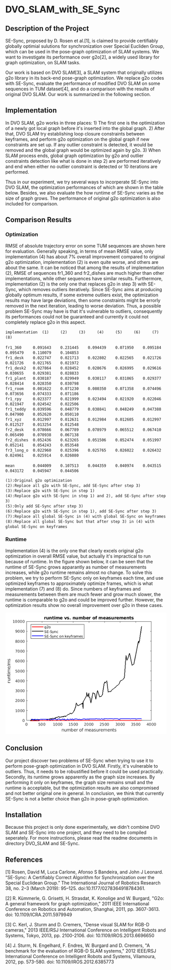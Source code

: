 # DVO_SLAM_with_SE_Sync

## Description of the Project
SE-Sync, proposed by D. Rosen et al.[1], is claimed to provide certifiably globally optimial sulutions for synchronization over Special Eucliden Group, which can be used in the pose-graph optimization of SLAM systems. We want to investigate its performance over g2o[2], a widely used library for graph optimization, on SLAM tasks.  

Our work is based on DVO SLAM[3], a SLAM system that originally utilizes g2o library in its back-end pose-graph optimization. We replace g2o codes with SE-Sync, evaluate the performance of modified DVO SLAM on some sequences in TUM dataset[4], and do a comparison with the results of original DVO SLAM. Our work is summarized in the following section. 

## Implementation 
In DVO SLAM, g2o works in three places: 1) The first one is the optimization of a newly got local graph before it's inserted into the global graph. 2) After that, DVO SLAM try establishing loop closure constraints between keyframes, and perform g2o optimization on the global graph if new constraints are set up. If any outlier constraint is detected, it would be removed and the global graph would be optimized again by g2o. 3) When SLAM process ends, global graph optimization by g2o and outlier constraints detection like what is done in step 2) are performed iteratively and end when either no outlier constraint is detected or 10 iterations are performed. 

Thus in our experiment, we try several ways to incorperate SE-Sync into DVO SLAM, the optimization performances of which are shown in the table below. Besides, we also evaluate the how runtime of SE-Sync varies as the size of graph grows. The performance of  original g2o optimization is also included for comparison.

## Comparison Results
### Optimization
RMSE of absolute trajectory error on some TUM sequences are shown here for evaluation. Generally speaking, in terms of mean RMSE value, only implementation (4) has about 7% overall improvement compared to original g2o optimization, implementation (2) is even quite worse, and others are about the same. It can be noticed that among the results of implementation (2), RMSE of sequences fr1_360 and fr2_dishes are much higher than other implementations, while other sequences have similar results. Furthermore, implementation (2) is the only one that replaces g2o in step 3) with SE-Sync, which removes outliers iteratively. Since SE-Sync aims at producing globally optimum results, if some extreme outliers exist, the optimization results may have large deviations, then some constraints might be errorly removed in the next iteration, leading to worse deviation. Thus, a possible problem SE-Sync may have is that it's vulnerable to outliers, consequently its performances could not be guaranteed and currently it could not completely replace g2o in this aspect.  

```
implementation	(1)		(2)		(3)		(4)		(5)		(6)		(7)		(8)

fr1_360		0.091643	0.231445	0.094439	0.071950	0.095184	0.095479	0.110079	0.104853
fr1_desk	0.022747	0.021713	0.022802	0.022565	0.021726	0.021726	0.021765	0.021972
fr1_desk2	0.027864	0.028452	0.028676	0.026995	0.029616	0.030655	0.029381	0.028833
fr1_plant	0.030187	0.029949	0.030117	0.031065	0.029377	0.028414	0.028350	0.030798
fr1_room	0.081622	0.071230	0.080350	0.071358	0.074496	0.073656	0.074333	0.071186
fr1_rpy		0.023377	0.021999	0.023494	0.021920	0.022046	0.021947	0.024542	0.022506
fr1_teddy	0.039596	0.048779	0.038841	0.048249	0.047388	0.047900	0.052620	0.050110
fr1_xyz		0.012997	0.012631	0.012984	0.012605	0.012997	0.012527	0.013254	0.012548
fr2_desk	0.078666	0.067789	0.078979	0.065512	0.067410	0.065490	0.070938	0.067138
fr2_dishes	0.052436	0.623265	0.051506	0.052474	0.051997	0.052141	0.054243	0.053548
fr3_long_o	0.022960	0.025396	0.025765	0.026022	0.026432	0.024961	0.025914	0.026080

mean		0.044009	0.107513	0.044359	0.040974	0.043515	0.043172	0.045947	0.044506
```
```	
(1):Original g2o optimization
(2):Replace all g2o with SE-Sync, add SE-Sync after step 3)
(3):Replace g2o with SE-Sync in step 1) 
(4):Replace g2o with SE-Sync in step 1) and 2), add SE-Sync after step 3)
(5):Only add SE-Sync after step 3)
(6):Replace g2o with SE-Sync in step 1), add SE-Sync after step 3)
(7):Replace all global SE-Sync in (4) with global SE-Sync on keyframes
(8):Replace all global SE-Sync but that after step 3) in (4) with global SE-Sync on keyframes
```
### Runtime
Implementation (4) is the only one that clearly excels original g2o optimization in overall RMSE value, but actually it's impractical to run because of runtime. In the figure shown below, it can be seen that the runtime of SE-Sync grows apparantly as number of measurements increases, while g2o runtime remains almost no change. To solve this problem, we try to perform SE-Sync only on keyframes each time, and use optimized keyframes to approximately optimize frames, which is what implementation (7) and (8) do. Since numbers of keyframes and measurements between them are much fewer and grow much slower, the runtime is comparable to g2o and could be improved further. However, the optimization results show no overall improvement over g2o in these cases. 

![alt text](https://raw.githubusercontent.com/bexilin/DVO_SLAM_with_SE_Sync/master/runtime_comparison.png)

## Conclusion
Our project discover two problems of SE-Sync when trying to use it to perform pose-graph optimization in DVO SLAM. Firstly, it's vulnerable to outliers. Thus, it needs to be robustified before it could be used practically. Secondly, its runtime grows apparently as the graph size increases. By performing it only on keyframes, the graph size remains small and the runtime is acceptable, but the optimization results are also compromised and not better original one in general. In conclusion, we think that currently SE-Sync is not a better choice than g2o in pose-graph optimization.

## Installation
Because this project is only done experimentally, we didn't combine DVO SLAM and SE-Sync into one project, and they need to be compiled seperately. For more instructions, please read the readme documents in directory DVO_SLAM and SE-Sync.

## References
[1] Rosen, David M, Luca Carlone, Afonso S Bandeira, and John J Leonard. “SE-Sync: A Certifiably Correct Algorithm for Synchronization over the Special Euclidean Group.” The International Journal of Robotics Research 38, no. 2–3 (March 2019): 95–125. doi:10.1177/0278364918784361.

[2] R. Kümmerle, G. Grisetti, H. Strasdat, K. Konolige and W. Burgard, "G2o: A general framework for graph optimization," 2011 IEEE International Conference on Robotics and Automation, Shanghai, 2011, pp. 3607-3613. doi: 10.1109/ICRA.2011.5979949

[3] C. Kerl, J. Sturm and D. Cremers, "Dense visual SLAM for RGB-D cameras," 2013 IEEE/RSJ International Conference on Intelligent Robots and Systems, Tokyo, 2013, pp. 2100-2106. doi: 10.1109/IROS.2013.6696650

[4] J. Sturm, N. Engelhard, F. Endres, W. Burgard and D. Cremers, "A benchmark for the evaluation of RGB-D SLAM systems," 2012 IEEE/RSJ International Conference on Intelligent Robots and Systems, Vilamoura, 2012, pp. 573-580.
doi: 10.1109/IROS.2012.6385773



